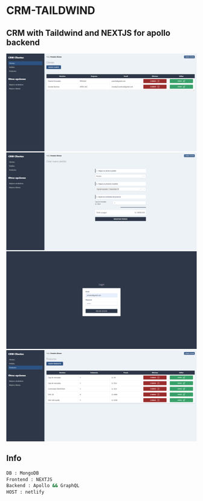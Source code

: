 # CRM-TAILDWIND
## CRM with Taildwind and NEXTJS for apollo backend

 ![drawing](https://github.com/AlonsoErnesto/CRM-TAILDWIND/blob/main/img/clientes.png?raw=true)
  ![drawing](https://github.com/AlonsoErnesto/CRM-TAILDWIND/blob/main/img/formulariopedido.png?raw=true)
  ![drawing](https://github.com/AlonsoErnesto/CRM-TAILDWIND/blob/main/img/login.png?raw=true)
  ![drawing](https://github.com/AlonsoErnesto/CRM-TAILDWIND/blob/main/img/productos.png?raw=true)
  
  
 ## Info
```bash
DB : MongoDB
Frontend : NEXTJS
Backend : Apollo && GraphQL
HOST : netlify 
